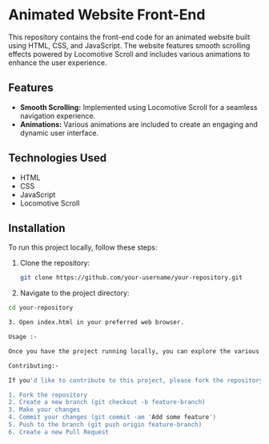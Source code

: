 # Animated Website Front-End

This repository contains the front-end code for an animated website built using HTML, CSS, and JavaScript. The website features smooth scrolling effects powered by Locomotive Scroll and includes various animations to enhance the user experience.

## Features

- **Smooth Scrolling:** Implemented using Locomotive Scroll for a seamless navigation experience.
- **Animations:** Various animations are included to create an engaging and dynamic user interface.

## Technologies Used

- HTML
- CSS
- JavaScript
- Locomotive Scroll

## Installation

To run this project locally, follow these steps:

1. Clone the repository:
   ```bash
   git clone https://github.com/your-username/your-repository.git

2. Navigate to the project directory:
  ```bash
cd your-repository

3. Open index.html in your preferred web browser.

Usage :-

Once you have the project running locally, you can explore the various sections of the website to see the smooth scrolling and animations in action.

Contributing:-

If you'd like to contribute to this project, please fork the repository and use a feature branch. Pull requests are welcome.

1. Fork the repository
2. Create a new branch (git checkout -b feature-branch)
3. Make your changes
4. Commit your changes (git commit -am 'Add some feature')
5. Push to the branch (git push origin feature-branch)
6. Create a new Pull Request
